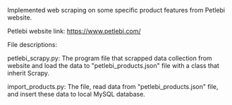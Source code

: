 Implemented web scraping on some specific product features from Petlebi website.

Petlebi website link: https://www.petlebi.com/

File descriptions:

petlebi_scrapy.py: The program file that scrapped data collection from website and load the data to "petlebi_products.json" file with a class that inherit Scrapy.

import_products.py: The file, read data from "petlebi_products.json" file, and insert these data to local MySQL database.

